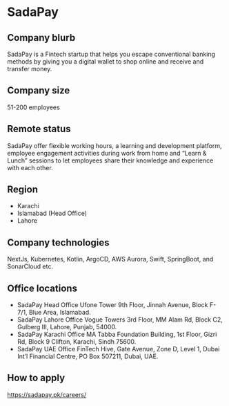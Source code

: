 # SadaPay

## Company blurb

SadaPay is a Fintech startup that helps you escape conventional banking methods by giving you a digital wallet to shop online and receive and transfer money. 

## Company size

51-200 employees

## Remote status

SadaPay offer flexible working hours, a learning and development platform, employee engagement activities during work from home and “Learn & Lunch” sessions to let employees share their knowledge and experience with each other.

## Region

* Karachi
* Islamabad (Head Office)
* Lahore


## Company technologies

NextJs, Kubernetes, Kotlin, ArgoCD, AWS Aurora, Swift, SpringBoot, and SonarCloud etc.

## Office locations
* SadaPay Head Office Ufone Tower 9th Floor, Jinnah Avenue, Block F-7/1, Blue Area, Islamabad.
* SadaPay Lahore Office
Vogue Towers 3rd Floor, MM Alam Rd, Block C2, Gulberg III, Lahore, Punjab, 54000.
* SadaPay Karachi Office
MA Tabba Foundation Building, 1st Floor, Gizri Rd, Block 9 Clifton, Karachi, Sindh 75600.
* SadaPay UAE Office
FinTech Hive, Gate Avenue, Zone D, Level 1, Dubai Int’l Financial Centre, PO Box 507211, Dubai, UAE.

## How to apply

https://sadapay.pk/careers/

